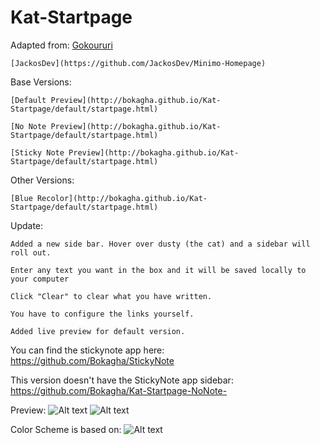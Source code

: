 Kat-Startpage
=============
Adapted from:
  	[Gokoururi](https://github.com/gokoururi/homepage) 
  	
  	[JackosDev](https://github.com/JackosDev/Minimo-Homepage)

Base Versions:

	[Default Preview](http://bokagha.github.io/Kat-Startpage/default/startpage.html)

	[No Note Preview](http://bokagha.github.io/Kat-Startpage/default/startpage.html)

	[Sticky Note Preview](http://bokagha.github.io/Kat-Startpage/default/startpage.html)


Other Versions:

	[Blue Recolor](http://bokagha.github.io/Kat-Startpage/default/startpage.html)

Update:

  	Added a new side bar. Hover over dusty (the cat) and a sidebar will roll out.
  
  	Enter any text you want in the box and it will be saved locally to your computer
  
	Click "Clear" to clear what you have written.
	
	You have to configure the links yourself.
	
	Added live preview for default version.


You can find the stickynote app here: https://github.com/Bokagha/StickyNote

This version doesn't have the StickyNote app sidebar: https://github.com/Bokagha/Kat-Startpage-NoNote-

Preview: 
![Alt text](/preview.png)
![Alt text](/sidebar.png)

Color Scheme is based on:
![Alt text](/gravityrush.png)
